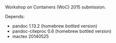 Workshop on Containers (WoC) 2015 submission.

Depends:

  * pandoc 1.13.2 (homebrew bottled version)
  * pandoc-citeproc 0.6 (homebrew bottled version)
  * mactex 20140525
